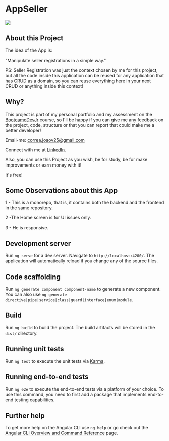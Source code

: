 # AppSeller

![](https://i.imgur.com/mBkemZW.png)

## About this Project

The idea of the App is:

"Manipulate seller registrations in a simple way."

PS: Seller Registration was just the context chosen by me for this project, but all the code inside this application can be reused for any application that has CRUD as a domain, so you can reuse everything here in your next CRUD or anything inside this context!

## Why?

This project is part of my personal portfolio and my assessment on the [BootcamoDevJr](https://bootcampdevjr.com/) course, so I'll be happy if you can give me any feedback on the project, code, structure or that you can report that could make me a better developer!

Email-me: correa.joaov25@gmail.com

Connect with me at [LinkedIn](https://www.linkedin.com/in/joaovcorrea/).

Also, you can use this Project as you wish, be for study, be for make improvements or earn money with it!

It's free!

## Some Observations about this App

1 - This is a monorepo, that is, it contains both the backend and the frontend in the same repository.

2 -The Home screen is for UI issues only.

3 - He is responsive.

## Development server

Run `ng serve` for a dev server. Navigate to `http://localhost:4200/`. The application will automatically reload if you change any of the source files.

## Code scaffolding

Run `ng generate component component-name` to generate a new component. You can also use `ng generate directive|pipe|service|class|guard|interface|enum|module`.

## Build

Run `ng build` to build the project. The build artifacts will be stored in the `dist/` directory.

## Running unit tests

Run `ng test` to execute the unit tests via [Karma](https://karma-runner.github.io).

## Running end-to-end tests

Run `ng e2e` to execute the end-to-end tests via a platform of your choice. To use this command, you need to first add a package that implements end-to-end testing capabilities.

## Further help

To get more help on the Angular CLI use `ng help` or go check out the [Angular CLI Overview and Command Reference](https://angular.io/cli) page.
